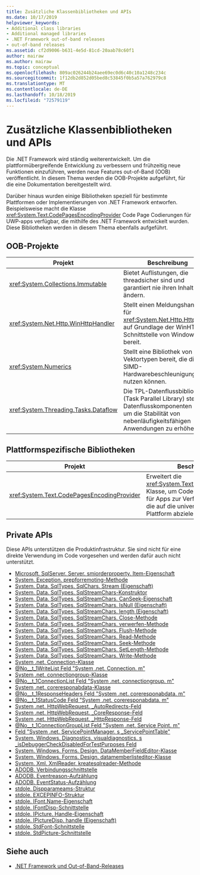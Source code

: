 ```yaml
---
title: Zusätzliche Klassenbibliotheken und APIs
ms.date: 10/17/2019
helpviewer_keywords:
- Additional class libraries
- Additional managed libraries
- .NET Framework out-of-band releases
- out-of-band releases
ms.assetid: cf2d9006-b631-4e5d-81cd-20aab78c60f1
author: mairaw
ms.author: mairaw
ms.topic: conceptual
ms.openlocfilehash: 809ac026244b24aee69ec0d6c40c10a1248c234c
ms.sourcegitcommit: 1f12db2d852d05bed8c53845f0b5a57a762979c8
ms.translationtype: MT
ms.contentlocale: de-DE
ms.lasthandoff: 10/18/2019
ms.locfileid: "72579119"
---
```

# <a name="additional-class-libraries-and-apis"></a>Zusätzliche Klassenbibliotheken und APIs

Die .NET Framework wird ständig weiterentwickelt. Um die plattformübergreifende Entwicklung zu verbessern und frühzeitig neue Funktionen einzuführen, werden neue Features out-of-Band (OOB) veröffentlicht. In diesem Thema werden die OOB-Projekte aufgeführt, für die eine Dokumentation bereitgestellt wird.  
  
Darüber hinaus wurden einige Bibliotheken speziell für bestimmte Plattformen oder Implementierungen von .NET Framework entworfen. Beispielsweise macht die Klasse <xref:System.Text.CodePagesEncodingProvider> Code Page Codierungen für UWP-apps verfügbar, die mithilfe des .NET Framework entwickelt wurden. Diese Bibliotheken werden in diesem Thema ebenfalls aufgeführt.  
  
## <a name="oob-projects"></a>OOB-Projekte
  
| Projekt | Beschreibung |  
| ------- | ----------- |  
| <xref:System.Collections.Immutable> | Bietet Auflistungen, die threadsicher sind und garantiert nie ihren Inhalt ändern. |
| <xref:System.Net.Http.WinHttpHandler> | Stellt einen Meldungshandler für <xref:System.Net.Http.HttpClient> auf Grundlage der WinHTTP-Schnittstelle von Windows bereit. |
| <xref:System.Numerics> | Stellt eine Bibliothek von Vektortypen bereit, die die SIMD-Hardwarebeschleunigung nutzen können.| 
| <xref:System.Threading.Tasks.Dataflow> | Die TPL-Datenflussbibliothek (Task Parallel Library) stellt Datenflusskomponenten bereit, um die Stabilität von nebenläufigkeitsfähigen Anwendungen zu erhöhen. |  

## <a name="platform-specific-libraries"></a>Plattformspezifische Bibliotheken
  
| Projekt | Beschreibung |  
| ------- | ----------- |  
| <xref:System.Text.CodePagesEncodingProvider> | Erweitert die <xref:System.Text.EncodingProvider>-Klasse, um Code Page Codierungen für Apps zur Verfügung zu stellen, die auf die universelle Windows-Plattform abzielen. |  
  
## <a name="private-apis"></a>Private APIs  

Diese APIs unterstützen die Produktinfrastruktur. Sie sind nicht für eine direkte Verwendung im Code vorgesehen und werden dafür auch nicht unterstützt.  
  
* [Microsoft. SqlServer. Server. smiorderproperty. Item-Eigenschaft](microsoft.sqlserver.server.smiorderproperty.item.md)
* [System. Exception. prepforremoting-Methode](system.exception.prepforremoting.md)
* [System. Data. SqlTypes. SqlChars. Stream (Eigenschaft)](system.data.sqltypes.sqlchars.stream.md)
* [System. Data. SqlTypes. SqlStreamChars-Konstruktor](system.data.sqltypes.sqlstreamchars.-ctor.md)
* [System. Data. SqlTypes. SqlStreamChars. CanSeek-Eigenschaft](system.data.sqltypes.sqlstreamchars.canseek.md)
* [System. Data. SqlTypes. SqlStreamChars. IsNull (Eigenschaft)](system.data.sqltypes.sqlstreamchars.isnull.md)
* [System. Data. SqlTypes. SqlStreamChars. length (Eigenschaft)](system.data.sqltypes.sqlstreamchars.length.md)
* [System. Data. SqlTypes. SqlStreamChars. Close-Methode](system.data.sqltypes.sqlstreamchars.close.md)
* [System. Data. SqlTypes. SqlStreamChars. verwerfen-Methode](system.data.sqltypes.sqlstreamchars.dispose.md)
* [System. Data. SqlTypes. SqlStreamChars. Flush-Methode](system.data.sqltypes.sqlstreamchars.flush.md)
* [System. Data. SqlTypes. SqlStreamChars. Read-Methode](system.data.sqltypes.sqlstreamchars.read.md)
* [System. Data. SqlTypes. SqlStreamChars. Seek-Methode](system.data.sqltypes.sqlstreamchars.seek.md)
* [System. Data. SqlTypes. SqlStreamChars. SetLength-Methode](system.data.sqltypes.sqlstreamchars.setlength.md)
* [System. Data. SqlTypes. SqlStreamChars. Write-Methode](system.data.sqltypes.sqlstreamchars.write.md)
* [System .net. Connection-Klasse](connection.md)
* [@No__t_1WriteList Feld "System .net. Connection. m"](m_writelist.md)
* [System .net. connectiongroup-Klasse](connectiongroup.md)
* [@No__t_1ConnectionList Feld "System .net. connectiongroup. m"](m_connectionlist.md)
* [System .net. coreresponabdata-Klasse](coreresponsedata.md)
* [@No__t_1ResponseHeaders Feld "System .net. coreresponabdata. m"](coreresponsedata_m_responseheaders.md)
* [@No__t_1StatusCode Feld "System .net. coreresponabdata. m"](coreresponsedata_m_statuscode.md)
* [System .net. HttpWebRequest. \_AutoRedirects-Feld](_autoredirects.md)
* [System .net. HttpWebRequest. \_CoreResponse-Feld](httpwebrequest__coreresponse.md)
* [System .net. HttpWebRequest. \_HttpResponse-Feld](_httpresponse.md)
* [@No__t_1ConnectionGroupList Feld "System .net. Service Point. m"](m_connectiongrouplist.md)
* [Feld "System .net. ServicePointManager. s \_ServicePointTable"](s_servicepointtable.md)
* [System. Windows. Diagnostics. visualdiagnostics. s \_isDebuggerCheckDisabledForTestPurposes Feld](s-isdebuggercheckdisabledfortestpurposes-field.md)
* [System. Windows. Forms. Design. DataMemberFieldEditor-Klasse](datamemberfieldeditor-class.md)
* [System. Windows. Forms. Design. datamemberlisteditor-Klasse](datamemberlisteditor-class.md)
* [System. Xml. XmlReader. kreatesqlreader-Methode](system.xml.xmlreader.createsqlreader.md)
* [ADODB. Verbindungsschnittstelle](adodb.connection.md)
* [ADODB. Eventreason-Aufzählung](adodb.eventreasonenum.md)
* [ADODB. EventStatus-Aufzählung](adodb.eventstatusenum.md)
* [stdole. Dispparameams-Struktur](stdole.dispparams.md)
* [stdole. EXCEPINFO-Struktur](stdole.excepinfo.md)
* [stdole. IFont.Name-Eigenschaft](stdole.ifont.name.md)
* [stdole. IFontDisp-Schnittstelle](stdole.ifontdisp.md)
* [stdole. IPicture. Handle-Eigenschaft](stdole.ipicture.handle.md)
* [stdole. IPictureDisp. handle (Eigenschaft)](stdole.ipicturedisp.handle.md)
* [stdole. StdFont-Schnittstelle](stdole.stdfont.md)
* [stdole. StdPicture-Schnittstelle](stdole.stdpicture.md)
  
## <a name="see-also"></a>Siehe auch

* [.NET Framework und Out-of-Band-Releases](../get-started/the-net-framework-and-out-of-band-releases.md)
